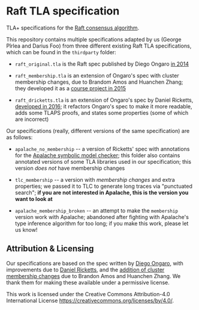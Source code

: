 # Raft TLA specification

TLA+ specifications for the [Raft consensus
algorithm](https://raftconsensus.github.io/).

This repository contains multiple specifications adapted by us (George Pîrlea
and Darius Foo) from three different existing Raft TLA specifications, which can
be found in the `thirdparty` folder:

- `raft_original.tla` is the Raft spec published by Diego Ongaro [in
2014](https://github.com/ongardie/raft.tla)

- `raft_membership.tla` is an extension of Ongaro's spec with cluster
membership changes, due to Brandom Amos and Huanchen Zhang; they developed it
as a [course project in
2015](https://www.cs.cmu.edu/~aplatzer/course/pls15/projects/bamos.pdf)

- `raft_dricketts.tla` is an extension of Ongaro's spec by Daniel Ricketts,
[developed in 2016]((https://github.com/dricketts/raft.tla)); it refactors
Ongaro's spec to make it more readable, adds some TLAPS proofs, and states some
properties (some of which are incorrect)

Our specifications (really, different versions of the same specification) are
as follows:

- `apalache_no_membership` -- a version of Ricketts' spec with annotations for
the [Apalache symbolic model checker](https://apalache.informal.systems/); this
folder also contains annotated versions of some TLA libraries used in our
specification; this version _does not_ have membership changes

- `tlc_membership` -- a version with _membership changes_ and extra properties;
we passed it to TLC to generate long traces via "punctuated search"; **if you
are not interested in Apalache, this is the version you want to look at**

- `apalache_membership_broken` -- an attempt to make the `membership` version
work with Apalache; abandoned after fighting with Apalache's type inference
algorithm for too long; if you make this work, please let us know!

## Attribution & Licensing

Our specifications are based on the spec written by [Diego
Ongaro](https://github.com/ongardie/raft.tla), with improvements due to [Daniel
Ricketts](https://github.com/dricketts/raft.tla), and the [addition of cluster
membership
changes](https://www.cs.cmu.edu/~aplatzer/course/pls15/projects/bamos.pdf) due
to Brandon Amos and Huanchen Zhang. We thank them for making these available
under a permissive license.

This work is licensed under the Creative Commons Attribution-4.0 International
License https://creativecommons.org/licenses/by/4.0/.